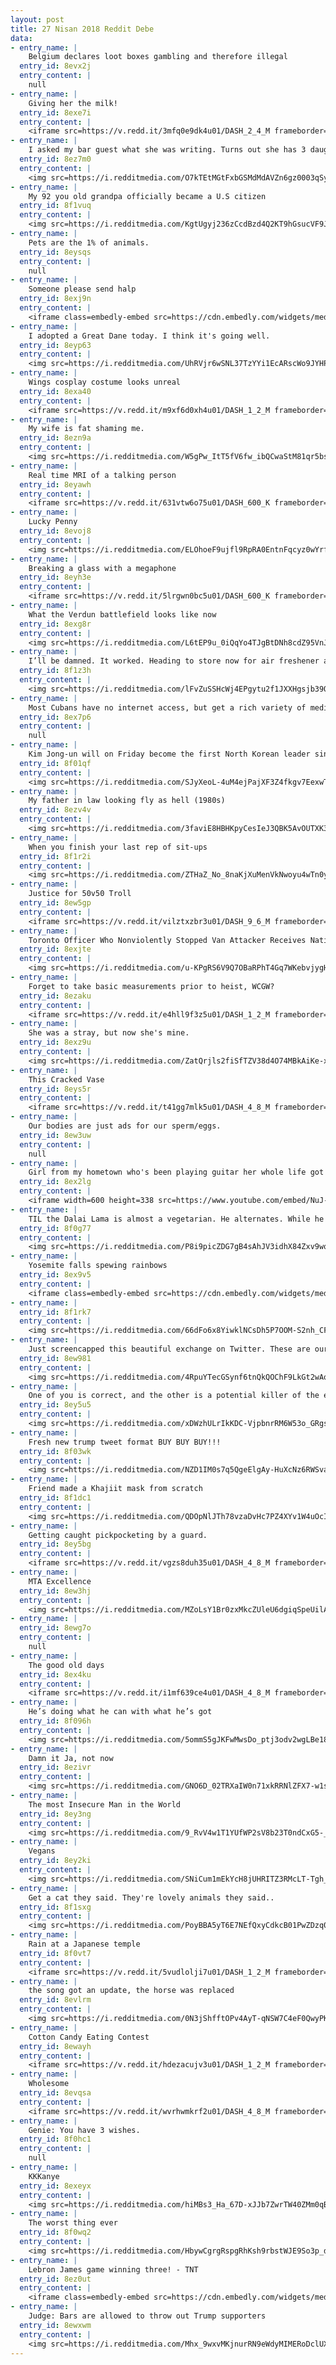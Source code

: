 ```yaml
---
layout: post
title: 27 Nisan 2018 Reddit Debe
data:
- entry_name: |
    Belgium declares loot boxes gambling and therefore illegal
  entry_id: 8evx2j
  entry_content: |
    null
- entry_name: |
    Giving her the milk!
  entry_id: 8exe7i
  entry_content: |
    <iframe src=https://v.redd.it/3mfq0e9dk4u01/DASH_2_4_M frameborder=0></iframe>
- entry_name: |
    I asked my bar guest what she was writing. Turns out she has 3 daughters and she writes 5 lines a day to each of them. These will be gifts when they get married one day. Mom of the year.
  entry_id: 8ez7m0
  entry_content: |
    <img src=https://i.redditmedia.com/O7kTEtMGtFxbGSMdMdAVZn6gz0003qSyuyv2oDHnQGk.jpg?s=e7fed6ab7fb31b8617e6d883ad67f428 frameborder=0>
- entry_name: |
    My 92 you old grandpa officially became a U.S citizen
  entry_id: 8f1vuq
  entry_content: |
    <img src=https://i.redditmedia.com/KgtUgyj236zCcdBzd4Q2KT9hGsucVF9JI5ufEUNDuqo.jpg?s=6b827b0756975db6cc76f807442ee5a0 frameborder=0>
- entry_name: |
    Pets are the 1% of animals.
  entry_id: 8eysqs
  entry_content: |
    null
- entry_name: |
    Someone please send halp
  entry_id: 8exj9n
  entry_content: |
    <iframe class=embedly-embed src=https://cdn.embedly.com/widgets/media.html?src=https%3A%2F%2Fgfycat.com%2Fifr%2FNaughtyLavishAnchovy&url=https%3A%2F%2Fgfycat.com%2Fnaughtylavishanchovy&image=https%3A%2F%2Fthumbs.gfycat.com%2FNaughtyLavishAnchovy-size_restricted.gif&key=522baf40bd3911e08d854040d3dc5c07&type=text%2Fhtml&schema=gfycat width=480 height=480 scrolling=no frameborder=0 allowfullscreen></iframe>
- entry_name: |
    I adopted a Great Dane today. I think it's going well.
  entry_id: 8eyp63
  entry_content: |
    <img src=https://i.redditmedia.com/UhRVjr6wSNL37TzYYi1EcARscWo9JYHPyaz5Ucr0qZg.jpg?s=88e213fe0ef6d21184b6f5bd5e2164d4 frameborder=0>
- entry_name: |
    Wings cosplay costume looks unreal
  entry_id: 8exa40
  entry_content: |
    <iframe src=https://v.redd.it/m9xf6d0xh4u01/DASH_1_2_M frameborder=0></iframe>
- entry_name: |
    My wife is fat shaming me.
  entry_id: 8ezn9a
  entry_content: |
    <img src=https://i.redditmedia.com/W5gPw_ItT5fV6fw_ibQCwaStM81qr5bstWPhswKwtao.jpg?s=aa9eacae4e7ae4523e80d7e9988d8ded frameborder=0>
- entry_name: |
    Real time MRI of a talking person
  entry_id: 8eyawh
  entry_content: |
    <iframe src=https://v.redd.it/631vtw6o75u01/DASH_600_K frameborder=0></iframe>
- entry_name: |
    Lucky Penny
  entry_id: 8evoj8
  entry_content: |
    <img src=https://i.redditmedia.com/ELOhoeF9ujfl9RpRA0EntnFqcyz0wYrfMkDTDSgXNU4.jpg?s=8a6241af3746c5ad968d6bf1f0da0068 frameborder=0>
- entry_name: |
    Breaking a glass with a megaphone
  entry_id: 8eyh3e
  entry_content: |
    <iframe src=https://v.redd.it/5lrgwn0bc5u01/DASH_600_K frameborder=0></iframe>
- entry_name: |
    What the Verdun battlefield looks like now
  entry_id: 8exg8r
  entry_content: |
    <img src=https://i.redditmedia.com/L6tEP9u_0iQqYo4TJgBtDNh8cdZ95VnJbfFI8bbjFDA.jpg?s=99b24be814b3d7d0549a6a7bc0b17ed0 frameborder=0>
- entry_name: |
    I’ll be damned. It worked. Heading to store now for air freshener and some silky soft toilet paper.
  entry_id: 8f1z3h
  entry_content: |
    <img src=https://i.redditmedia.com/lFvZuSSHcWj4EPgytu2f1JXXHgsjb39OSpB2-HZ-b-A.jpg?s=34ac6287e16fa29c338c1c661cfcd791 frameborder=0>
- entry_name: |
    Most Cubans have no internet access, but get a rich variety of media and information in El Paquete (the weekly package), a 1 Tb collection of info distributed on USB keys. Selling EP is the largest occupation in Cuba, and challenges notions of how networks operate & what they mean to citizens
  entry_id: 8ex7p6
  entry_content: |
    null
- entry_name: |
    Kim Jong-un will on Friday become the first North Korean leader since the war to cross the military demarcation line that divides the Korean peninsula. He will be meeting South Korea's President Moon Jae-in, the first such diplomacy in more than a decade.
  entry_id: 8f01qf
  entry_content: |
    <img src=https://i.redditmedia.com/SJyXeoL-4uM4ejPajXF3Z4fkgv7EexwTTuzVDYrSOuk.jpg?s=eaf89fd6eed671ffdd47a500e7219007 frameborder=0>
- entry_name: |
    My father in law looking fly as hell (1980s)
  entry_id: 8ezv4v
  entry_content: |
    <img src=https://i.redditmedia.com/3faviE8HBHKpyCesIeJ3QBK5AvOUTXK3aDi-XrPNXH0.jpg?s=15730b102243862ed271f1cf14ace27e frameborder=0>
- entry_name: |
    When you finish your last rep of sit-ups
  entry_id: 8f1r2i
  entry_content: |
    <img src=https://i.redditmedia.com/ZTHaZ_No_8naKjXuMenVkNwoyu4wTn0ySTXqQbhOWAM.gif?fm=jpg&s=3ac84b6da4b42f9487438bd7c3f1747e frameborder=0>
- entry_name: |
    Justice for 50v50 Troll
  entry_id: 8ew5gp
  entry_content: |
    <iframe src=https://v.redd.it/vilztxzbr3u01/DASH_9_6_M frameborder=0></iframe>
- entry_name: |
    Toronto Officer Who Nonviolently Stopped Van Attacker Receives National Praise
  entry_id: 8exjte
  entry_content: |
    <img src=https://i.redditmedia.com/u-KPgRS6V9Q7OBaRPhT4Gq7WKebvjygHEvd-eVWIcac.jpg?s=ef140e0a0db37a9ebdb0651007cd1906 frameborder=0>
- entry_name: |
    Forget to take basic measurements prior to heist, WCGW?
  entry_id: 8ezaku
  entry_content: |
    <iframe src=https://v.redd.it/e4hll9f3z5u01/DASH_1_2_M frameborder=0></iframe>
- entry_name: |
    She was a stray, but now she's mine.
  entry_id: 8exz9u
  entry_content: |
    <img src=https://i.redditmedia.com/ZatQrjls2fiSfTZV38d4O74MBkAiKe-xk0vs7i79VzM.jpg?s=3bcd3fafe2226e437de9952f92ca0151 frameborder=0>
- entry_name: |
    This Cracked Vase
  entry_id: 8eys5r
  entry_content: |
    <iframe src=https://v.redd.it/t41gg7mlk5u01/DASH_4_8_M frameborder=0></iframe>
- entry_name: |
    Our bodies are just ads for our sperm/eggs.
  entry_id: 8ew3uw
  entry_content: |
    null
- entry_name: |
    Girl from my hometown who's been playing guitar her whole life got to play with Green Day! This isn't even staged
  entry_id: 8ex2lg
  entry_content: |
    <iframe width=600 height=338 src=https://www.youtube.com/embed/NuJ-MZ-zMeQ?feature=oembed&enablejsapi=1 frameborder=0 allow=autoplay; encrypted-media allowfullscreen></iframe>
- entry_name: |
    TIL the Dalai Lama is almost a vegetarian. He alternates. While he advocates vegetarianism, if he is in the company of meat-eaters, he is happy to eat meat. The White House once offered him a vegetarian menu and he declined.
  entry_id: 8f0g77
  entry_content: |
    <img src=https://i.redditmedia.com/P8i9picZDG7gB4sAhJV3idhX84Zxv9wqhchymYRv1Vg.jpg?s=bd218433b9829eaf8e2984289802b8d5 frameborder=0>
- entry_name: |
    Yosemite falls spewing rainbows
  entry_id: 8ex9v5
  entry_content: |
    <iframe class=embedly-embed src=https://cdn.embedly.com/widgets/media.html?src=https%3A%2F%2Fgfycat.com%2Fifr%2FEnergeticAccurateHeron&url=https%3A%2F%2Fgfycat.com%2FEnergeticAccurateHeron&image=https%3A%2F%2Fthumbs.gfycat.com%2FEnergeticAccurateHeron-size_restricted.gif&key=2aa3c4d5f3de4f5b9120b660ad850dc9&type=text%2Fhtml&schema=gfycat width=600 height=600 scrolling=no frameborder=0 allowfullscreen></iframe>
- entry_name: |
  entry_id: 8f1rk7
  entry_content: |
    <img src=https://i.redditmedia.com/66dFo6x8YiwklNCsDh5P7OOM-S2nh_CFwjw7ZnK4xiU.png?s=cd3ebc2c812a4da074b64d5ee4b91c6f frameborder=0>
- entry_name: |
    Just screencapped this beautiful exchange on Twitter. These are our elected officials, folks.
  entry_id: 8ew981
  entry_content: |
    <img src=https://i.redditmedia.com/4RpuYTecGSynf6tnQkQOChF9LkGt2wAog1OasVIDEa4.png?s=4107d67179f14c37d8f3fdf685daca9b frameborder=0>
- entry_name: |
    One of you is correct, and the other is a potential killer of the elderly and infirm. r/legaladvice has no patience for an antivaxxer who demands admission to their med school of choice.
  entry_id: 8ey5u5
  entry_content: |
    <img src=https://i.redditmedia.com/xDWzhULrIkKDC-VjpbnrRM6W53o_GRgsYuZ5SqPpV7A.png?s=ef5e99550a481acdf681254732a8fec5 frameborder=0>
- entry_name: |
    Fresh new trump tweet format BUY BUY BUY!!!
  entry_id: 8f03wk
  entry_content: |
    <img src=https://i.redditmedia.com/NZD1IM0s7q5QgeElgAy-HuXcNz6RWSva4E9-WHSCmt0.jpg?s=524d1c58cea8a8f9bba96cc7a20fea35 frameborder=0>
- entry_name: |
    Friend made a Khajiit mask from scratch
  entry_id: 8f1dc1
  entry_content: |
    <img src=https://i.redditmedia.com/QDOpNlJTh78vzaDvHc7PZ4XYv1W4uOcINGkDSEkWslg.jpg?s=2ca0c7e0de1bdc4bfb343aaab39ecbe1 frameborder=0>
- entry_name: |
    Getting caught pickpocketing by a guard.
  entry_id: 8ey5bg
  entry_content: |
    <iframe src=https://v.redd.it/vgzs8duh35u01/DASH_4_8_M frameborder=0></iframe>
- entry_name: |
    MTA Excellence
  entry_id: 8ew3hj
  entry_content: |
    <img src=https://i.redditmedia.com/MZoLsY1Br0zxMkcZUleU6dgiqSpeUilAU4S4jljUmW4.jpg?s=0a522945d61e115fc739685b39614501 frameborder=0>
- entry_name: |
  entry_id: 8ewg7o
  entry_content: |
    null
- entry_name: |
    The good old days
  entry_id: 8ex4ku
  entry_content: |
    <iframe src=https://v.redd.it/i1mf639ce4u01/DASH_4_8_M frameborder=0></iframe>
- entry_name: |
    He’s doing what he can with what he’s got
  entry_id: 8f096h
  entry_content: |
    <img src=https://i.redditmedia.com/5ommS5gJKFwMwsDo_ptj3odv2wgLBe18if2ZDWVn00E.jpg?s=c018bdb6ced3e0360f4d6d392423f403 frameborder=0>
- entry_name: |
    Damn it Ja, not now
  entry_id: 8ezivr
  entry_content: |
    <img src=https://i.redditmedia.com/GNO6D_02TRXaIW0n71xkRRNlZFX7-w1sQHc2IC1XVq0.png?s=88ab06ff759ac775c14edcbcb8cea9c9 frameborder=0>
- entry_name: |
    The most Insecure Man in the World
  entry_id: 8ey3ng
  entry_content: |
    <img src=https://i.redditmedia.com/9_RvV4w1T1YUfWP2sV8b23T0ndCxG5-_QH4R5WlCUAU.jpg?s=334823d0cd92cdfb5bcae8f8a621d67b frameborder=0>
- entry_name: |
    Vegans
  entry_id: 8ey2ki
  entry_content: |
    <img src=https://i.redditmedia.com/SNiCum1mEkYcH8jUHRITZ3RMcLT-Tgh_LE8HAwK8dgU.jpg?s=b8d84ea4c0022823ab2005464d60b7d1 frameborder=0>
- entry_name: |
    Get a cat they said. They're lovely animals they said..
  entry_id: 8f1sxg
  entry_content: |
    <img src=https://i.redditmedia.com/PoyBBA5yT6E7NEfQxyCdkcB01PwZDzq0RHzPGxcpi-U.jpg?s=53703ef6d8cf466a3430ac84268cad16 frameborder=0>
- entry_name: |
    Rain at a Japanese temple
  entry_id: 8f0vt7
  entry_content: |
    <iframe src=https://v.redd.it/5vudlolji7u01/DASH_1_2_M frameborder=0></iframe>
- entry_name: |
    the song got an update, the horse was replaced
  entry_id: 8evlrm
  entry_content: |
    <img src=https://i.redditmedia.com/0N3jShfftOPv4AyT-qNSW7C4eF0QwyPKn0ThKFRvwh4.png?s=ac9982ad4e77119ba589ed88cf491c9d frameborder=0>
- entry_name: |
    Cotton Candy Eating Contest
  entry_id: 8ewayh
  entry_content: |
    <iframe src=https://v.redd.it/hdezacujv3u01/DASH_1_2_M frameborder=0></iframe>
- entry_name: |
    Wholesome
  entry_id: 8evqsa
  entry_content: |
    <iframe src=https://v.redd.it/wvrhwmkrf2u01/DASH_4_8_M frameborder=0></iframe>
- entry_name: |
    Genie: You have 3 wishes.
  entry_id: 8f0hc1
  entry_content: |
    null
- entry_name: |
    KKKanye
  entry_id: 8exeyx
  entry_content: |
    <img src=https://i.redditmedia.com/hiMBs3_Ha_67D-xJJb7ZwrTW40ZMm0qBvccO8h-GKMo.jpg?s=0fab5b84c3f854e5907ae2cf77dd041d frameborder=0>
- entry_name: |
    The worst thing ever
  entry_id: 8f0wq2
  entry_content: |
    <img src=https://i.redditmedia.com/HbywCgrgRspgRhKsh9rbstWJE9So3p_dDbnrPJh52uo.jpg?s=4f77c9afc1d5b1067f31ebc430e0ff7d frameborder=0>
- entry_name: |
    Lebron James game winning three! - TNT
  entry_id: 8ez0ut
  entry_content: |
    <iframe class=embedly-embed src=https://cdn.embedly.com/widgets/media.html?src=https%3A%2F%2Fstreamable.com%2Ft%2F2l206&url=https%3A%2F%2Fstreamable.com%2F2l206&image=https%3A%2F%2Fcf-e2.streamablevideo.com%2Fimage%2F2l206.jpg%3Ftoken%3D1524707085-lRkJKz3KMsJKd8vyh7mHVaZJDI1ILAAHdSoV0EOn6aU%253D&key=522baf40bd3911e08d854040d3dc5c07&type=text%2Fhtml&schema=streamable width=600 height=338 scrolling=no frameborder=0 allowfullscreen></iframe>
- entry_name: |
    Judge: Bars are allowed to throw out Trump supporters
  entry_id: 8ewxwm
  entry_content: |
    <img src=https://i.redditmedia.com/Mhx_9wxvMKjnurRN9eWdyMIMERoDclUXPAnpLAPx8wk.jpg?s=76b596f8db3d1faa4f116469029e125c frameborder=0>
---
```

